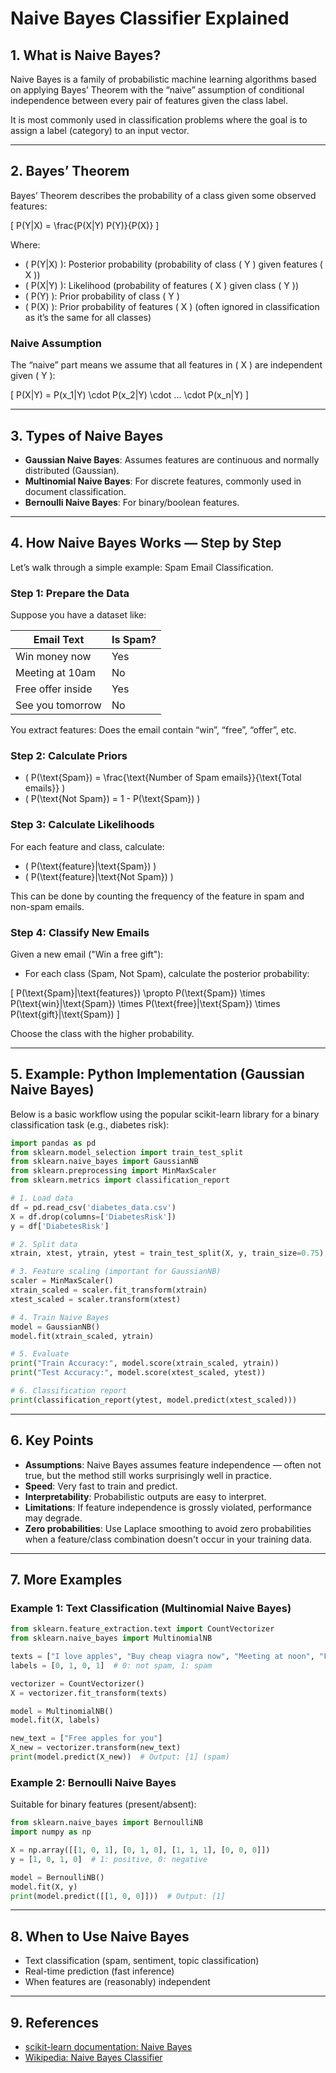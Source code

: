# Naive Bayes Classifier Explained

## 1. What is Naive Bayes?

Naive Bayes is a family of probabilistic machine learning algorithms based on applying Bayes’ Theorem with the “naive” assumption of conditional independence between every pair of features given the class label.

It is most commonly used in classification problems where the goal is to assign a label (category) to an input vector.

---

## 2. Bayes’ Theorem

Bayes’ Theorem describes the probability of a class given some observed features:

\[
P(Y|X) = \frac{P(X|Y) P(Y)}{P(X)}
\]

Where:
- \( P(Y|X) \): Posterior probability (probability of class \( Y \) given features \( X \))
- \( P(X|Y) \): Likelihood (probability of features \( X \) given class \( Y \))
- \( P(Y) \): Prior probability of class \( Y \)
- \( P(X) \): Prior probability of features \( X \) (often ignored in classification as it’s the same for all classes)

### Naive Assumption

The “naive” part means we assume that all features in \( X \) are independent given \( Y \):

\[
P(X|Y) = P(x_1|Y) \cdot P(x_2|Y) \cdot ... \cdot P(x_n|Y)
\]

---

## 3. Types of Naive Bayes

- **Gaussian Naive Bayes**: Assumes features are continuous and normally distributed (Gaussian).
- **Multinomial Naive Bayes**: For discrete features, commonly used in document classification.
- **Bernoulli Naive Bayes**: For binary/boolean features.

---

## 4. How Naive Bayes Works — Step by Step

Let’s walk through a simple example: Spam Email Classification.

### Step 1: Prepare the Data

Suppose you have a dataset like:

| Email Text         | Is Spam? |
|--------------------|----------|
| Win money now      | Yes      |
| Meeting at 10am    | No       |
| Free offer inside  | Yes      |
| See you tomorrow   | No       |

You extract features: Does the email contain “win”, “free”, “offer”, etc.

### Step 2: Calculate Priors

- \( P(\text{Spam}) = \frac{\text{Number of Spam emails}}{\text{Total emails}} \)
- \( P(\text{Not Spam}) = 1 - P(\text{Spam}) \)

### Step 3: Calculate Likelihoods

For each feature and class, calculate:

- \( P(\text{feature}|\text{Spam}) \)
- \( P(\text{feature}|\text{Not Spam}) \)

This can be done by counting the frequency of the feature in spam and non-spam emails.

### Step 4: Classify New Emails

Given a new email ("Win a free gift"):

- For each class (Spam, Not Spam), calculate the posterior probability:

\[
P(\text{Spam}|\text{features}) \propto P(\text{Spam}) \times P(\text{win}|\text{Spam}) \times P(\text{free}|\text{Spam}) \times P(\text{gift}|\text{Spam})
\]

Choose the class with the higher probability.

---

## 5. Example: Python Implementation (Gaussian Naive Bayes)

Below is a basic workflow using the popular scikit-learn library for a binary classification task (e.g., diabetes risk):

```python
import pandas as pd
from sklearn.model_selection import train_test_split
from sklearn.naive_bayes import GaussianNB
from sklearn.preprocessing import MinMaxScaler
from sklearn.metrics import classification_report

# 1. Load data
df = pd.read_csv('diabetes_data.csv')
X = df.drop(columns=['DiabetesRisk'])
y = df['DiabetesRisk']

# 2. Split data
xtrain, xtest, ytrain, ytest = train_test_split(X, y, train_size=0.75)

# 3. Feature scaling (important for GaussianNB)
scaler = MinMaxScaler()
xtrain_scaled = scaler.fit_transform(xtrain)
xtest_scaled = scaler.transform(xtest)

# 4. Train Naive Bayes
model = GaussianNB()
model.fit(xtrain_scaled, ytrain)

# 5. Evaluate
print("Train Accuracy:", model.score(xtrain_scaled, ytrain))
print("Test Accuracy:", model.score(xtest_scaled, ytest))

# 6. Classification report
print(classification_report(ytest, model.predict(xtest_scaled)))
```

---

## 6. Key Points

- **Assumptions**: Naive Bayes assumes feature independence — often not true, but the method still works surprisingly well in practice.
- **Speed**: Very fast to train and predict.
- **Interpretability**: Probabilistic outputs are easy to interpret.
- **Limitations**: If feature independence is grossly violated, performance may degrade.
- **Zero probabilities**: Use Laplace smoothing to avoid zero probabilities when a feature/class combination doesn't occur in your training data.

---

## 7. More Examples

### Example 1: Text Classification (Multinomial Naive Bayes)

```python
from sklearn.feature_extraction.text import CountVectorizer
from sklearn.naive_bayes import MultinomialNB

texts = ["I love apples", "Buy cheap viagra now", "Meeting at noon", "Free offer just for you"]
labels = [0, 1, 0, 1]  # 0: not spam, 1: spam

vectorizer = CountVectorizer()
X = vectorizer.fit_transform(texts)

model = MultinomialNB()
model.fit(X, labels)

new_text = ["Free apples for you"]
X_new = vectorizer.transform(new_text)
print(model.predict(X_new))  # Output: [1] (spam)
```

### Example 2: Bernoulli Naive Bayes

Suitable for binary features (present/absent):

```python
from sklearn.naive_bayes import BernoulliNB
import numpy as np

X = np.array([[1, 0, 1], [0, 1, 0], [1, 1, 1], [0, 0, 0]])
y = [1, 0, 1, 0]  # 1: positive, 0: negative

model = BernoulliNB()
model.fit(X, y)
print(model.predict([[1, 0, 0]]))  # Output: [1]
```

---

## 8. When to Use Naive Bayes

- Text classification (spam, sentiment, topic classification)
- Real-time prediction (fast inference)
- When features are (reasonably) independent

---

## 9. References

- [scikit-learn documentation: Naive Bayes](https://scikit-learn.org/stable/modules/naive_bayes.html)
- [Wikipedia: Naive Bayes Classifier](https://en.wikipedia.org/wiki/Naive_Bayes_classifier)
